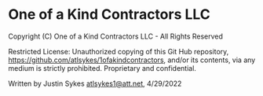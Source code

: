# One of a Kind Contractors LLC

Copyright (C) One of a Kind Contractors LLC - All Rights Reserved

Restricted License:
Unauthorized copying of this Git Hub repository, https://github.com/atlsykes/1ofakindcontractors, and/or its contents, via any medium is strictly prohibited.
Proprietary and confidential.

Written by Justin Sykes <atlsykes1@att.net>, 4/29/2022
